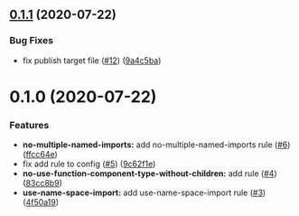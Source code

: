 ## [0.1.1](https://github.com/hrbrain/eslint-plugin/compare/v0.1.0...v0.1.1) (2020-07-22)


### Bug Fixes

* fix publish target file ([#12](https://github.com/hrbrain/eslint-plugin/issues/12)) ([9a4c5ba](https://github.com/hrbrain/eslint-plugin/commit/9a4c5ba76edab753f9c5d1549bf080706b9364ed))



# 0.1.0 (2020-07-22)


### Features

* **no-multiple-named-imports:** add no-multiple-named-imports rule ([#6](https://github.com/hrbrain/eslint-plugin/issues/6)) ([ffcc64e](https://github.com/hrbrain/eslint-plugin/commit/ffcc64e4b0a11a92e8de99780013db8e40e00967))
* fix add rule to config ([#5](https://github.com/hrbrain/eslint-plugin/issues/5)) ([9c62f1e](https://github.com/hrbrain/eslint-plugin/commit/9c62f1e1abcaf6670f211c8df2080798491c2411))
* **no-use-function-component-type-without-children:** add rule ([#4](https://github.com/hrbrain/eslint-plugin/issues/4)) ([83cc8b9](https://github.com/hrbrain/eslint-plugin/commit/83cc8b9113c094231892c2648c3fd5fcb32b0d0b))
* **use-name-space-import:** add use-name-space-import rule ([#3](https://github.com/hrbrain/eslint-plugin/issues/3)) ([4f50a19](https://github.com/hrbrain/eslint-plugin/commit/4f50a19db11eb59d6bdd7faccf408d6bf0b03801))



